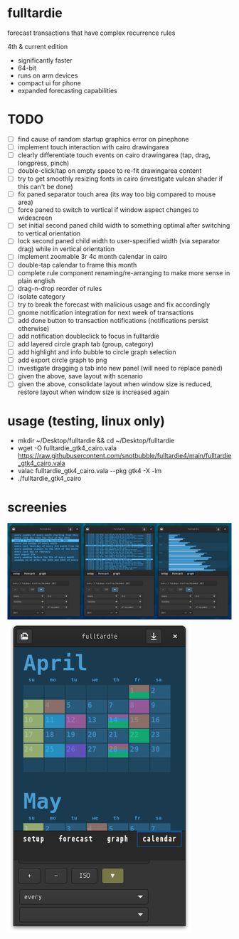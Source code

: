 # fulltardie

forecast transactions that have complex recurrence rules

4th & current edition
- significantly faster
- 64-bit
- runs on arm devices
- compact ui for phone
- expanded forecasting capabilities

# TODO
- [ ] find cause of random startup graphics error on pinephone
- [ ] implement touch interaction with cairo drawingarea
- [ ] clearly differentiate touch events on cairo drawingarea (tap, drag, longpress, pinch)
- [ ] double-click/tap on empty space to re-fit drawingarea content
- [ ] try to get smoothly resizing fonts in cairo (investigate vulcan shader if this can't be done)
- [ ] fix paned separator touch area (its way too big compared to mouse area)
- [ ] force paned to switch to vertical if window aspect changes to widescreen
- [ ] set initial second paned child width to something optimal after switching to vertical orientation
- [ ] lock second paned child width to user-specified width (via separator drag) while in vertical orientation
- [ ] implement zoomable 3r 4c month calendar in cairo
- [ ] double-tap calendar to frame this month
- [ ] complete rule component renaming/re-arranging to make more sense in plain english
- [ ] drag-n-drop reorder of rules
- [ ] isolate category
- [ ] try to break the forecast with malicious usage and fix accordingly
- [ ] gnome notification integration for next week of transactions
- [ ] add done button to transaction notifications (notifications persist otherwise)
- [ ] add notification doubleclick to focus in fulltardie
- [ ] add layered circle graph tab (group, category)
- [ ] add highlight and info bubble to circle graph selection
- [ ] add export circle graph to png
- [ ] investigate dragging a tab into new panel (will need to replace paned)
- [ ] given the above, save layout with scenario
- [ ] given the above, consolidate layout when window size is reduced, restore layout when window size is increased again

# usage (testing, linux only)
- mkdir ~/Desktop/fulltardie && cd ~/Desktop/fulltardie
- wget -O fulltardie_gtk4_cairo.vala https://raw.githubusercontent.com/snotbubble/fulltardie4/main/fulltardie_gtk4_cairo.vala
- valac fulltardie_gtk4_cairo.vala --pkg gtk4 -X -lm
- ./fulltardie_gtk4_cairo

# screenies
![screenie](./211203_fulltardie4_screenie.png)
![calendar](./220325_fulltardie_screenie.png)
